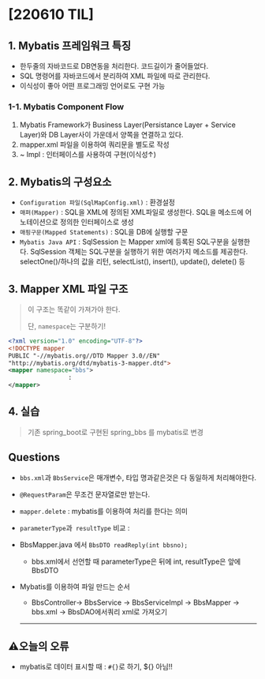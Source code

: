 # [220610 TIL]

## 1. Mybatis 프레임워크 특징

- 한두줄의 자바코드로 DB연동을 처리한다. 코드길이가 줄어들었다.
- SQL 명령어를 자바코드에서 분리하여 XML 파일에 따로 관리한다.
- 이식성이 좋아 어떤 프로그래밍 언어로도 구현 가능

### 1-1. Mybatis Component Flow

1. Mybatis Framework가 Business Layer(Persistance Layer + Service Layer)와 DB Layer사이 가운데서 양쪽을 연결하고 있다.
2. mapper.xml 파일을 이용하여 쿼리문을 별도로 작성
3. ~ Impl : 인터페이스를 사용하여 구현(이식성↑)

## 2. Mybatis의 구성요소

* `Configuration 파일(SqlMapConfig.xml)` : 환경설정
* `매퍼(Mapper)` : SQL을 XML에 정의된 XML파일로 생성한다. SQL을 메소드에 어노테이션으로 정의한 인터페이스로 생성
* `매핑구문(Mapped Statements)` : SQL을 DB에 실행할 구문
* `Mybatis Java API` : SqlSession 는 Mapper xml에 등록된 SQL구분을 실행한다. SqlSession 객체는 SQL구분을 실행하기 위한 여러가지 메소드를 제공한다. selectOne()/하나의 값을 리턴, selectList(), insert(), update(), delete() 등

## 3. Mapper XML 파일 구조

> 이 구조는 똑같이 가져가야 한다.
>
> 단, `namespace`는 구분하기!

```xml
<?xml version="1.0" encoding="UTF-8"?>
<!DOCTYPE mapper
PUBLIC "-//mybatis.org//DTD Mapper 3.0//EN"
"http://mybatis.org/dtd/mybatis-3-mapper.dtd">
<mapper namespace="bbs"> 
                 :
</mapper>
```

## 4. 실습

> 기존 spring_boot로 구현된 spring_bbs 를 mybatis로 변경

## Questions

* `bbs.xml`과 `BbsService`은 매개변수, 타입 명과같은것은 다 동일하게 처리해야한다.

* `@RequestParam`은 무조건 문자열로만 받는다.

* `mapper.delete` : mybatis를 이용하여 처리를 한다는 의미

* `parameterType`과` resultType` 비교 : 

* BbsMapper.java 에서 `BbsDTO readReply(int bbsno);` 

  * bbs.xml에서 선언할 때 parameterType은 뒤에 int, resultType은 앞에 BbsDTO

* Mybatis를 이용하여 파일 만드는 순서

  * BbsController-> BbsService -> BbsServiceImpl ->  BbsMapper -> bbs.xml -> BbsDAO에서쿼리 xml로 가져오기

  ---

## :warning:오늘의 오류

* mybatis로 데이터 표시할 때 : `#{}`로 하기, ${} 아님!!

